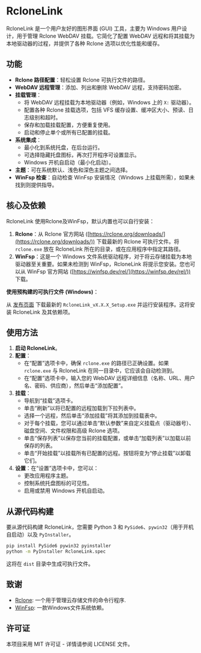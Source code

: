 # RcloneLink

RcloneLink 是一个用户友好的图形界面 (GUI) 工具，主要为 Windows 用户设计，用于管理 Rclone WebDAV 挂载。它简化了配置 WebDAV 远程和将其挂载为本地驱动器的过程，并提供了各种 Rclone 选项以优化性能和缓存。

## 功能

*   **Rclone 路径配置**：轻松设置 Rclone 可执行文件的路径。
*   **WebDAV 远程管理**：添加、列出和删除 WebDAV 远程，支持密码加密。
*   **挂载管理**：
    *   将 WebDAV 远程挂载为本地驱动器（例如，Windows 上的 `X:` 驱动器）。
    *   配置各种 Rclone 挂载选项，包括 VFS 缓存设置、缓冲区大小、预读、日志级别和超时。
    *   保存和加载挂载配置，方便重复使用。
    *   启动和停止单个或所有已配置的挂载。
*   **系统集成**：
    *   最小化到系统托盘，在后台运行。
    *   可选择隐藏托盘图标，再次打开程序可设置显示。
    *   Windows 开机自启动（最小化启动）。
*   **主题**：可在系统默认、浅色和深色主题之间选择。
*   **WinFsp 检查**：自动检查 WinFsp 安装情况（Windows 上挂载所需），如果未找到则提供指导。

## 核心及依赖

RcloneLink 使用Rclone及WinFsp，默认内置也可以自行安装：

1.  **Rclone**：从 Rclone 官方网站 ([https://rclone.org/downloads/](https://rclone.org/downloads/)) 下载最新的 Rclone 可执行文件。将 `rclone.exe` 放在 RcloneLink 所在的目录，或在应用程序中指定其路径。
2.  **WinFsp**：这是一个 Windows 文件系统驱动程序，对于将云存储挂载为本地驱动器至关重要。如果未检测到 WinFsp，RcloneLink 将提示您安装。您也可以从 WinFsp 官方网站 ([https://winfsp.dev/rel/](https://winfsp.dev/rel/)) 下载。

**使用预构建的可执行文件 (Windows)**：

从 [发布页面](https://github.com/FueTsui/RcloneLink/releases/tag/v1.0.0) 下载最新的 `RcloneLink_vX.X.X_Setup.exe` 并运行安装程序。这将安装 RcloneLink 及其依赖项。

## 使用方法

1.  **启动 RcloneLink**。
2.  **配置**：
    *   在“配置”选项卡中，确保 `rclone.exe` 的路径已正确设置。如果 `rclone.exe` 与 RcloneLink 在同一目录中，它应该会自动检测到。
    *   在“配置”选项卡中，输入您的 WebDAV 远程详细信息（名称、URL、用户名、密码、供应商），然后单击“添加配置”。
3.  **挂载**：
    *   导航到“挂载”选项卡。
    *   单击“刷新”以将已配置的远程加载到下拉列表中。
    *   选择一个远程，然后单击“添加挂载”将其添加到挂载表中。
    *   对于每个挂载，您可以通过单击“默认参数”来自定义挂载点（驱动器号）、磁盘空间、文件权限和高级 Rclone 选项。
    *   单击“保存列表”以保存您当前的挂载配置，或单击“加载列表”以加载以前保存的列表。
    *   单击“开始挂载”以挂载所有已配置的远程。按钮将变为“停止挂载”以卸载它们。
4.  **设置**：在“设置”选项卡中，您可以：
    *   更改应用程序主题。
    *   控制系统托盘图标的可见性。
    *   启用或禁用 Windows 开机自启动。

## 从源代码构建

要从源代码构建 RcloneLink，您需要 Python 3 和 `PySide6`、`pywin32`（用于开机自启动）以及 `PyInstaller`。

```bash
pip install PySide6 pywin32 pyinstaller
python -m PyInstaller RcloneLink.spec
```

这将在 `dist` 目录中生成可执行文件。

## 致谢
*   [Rclone](https://rclone.org/): 一个用于管理云存储文件的命令行程序.
*   [WinFsp](https://winfsp.dev/): 一款Windows文件系统依赖。


## 许可证

本项目采用 MIT 许可证 - 详情请参阅 LICENSE 文件。
